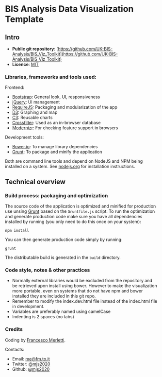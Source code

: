 # BIS Analysis Data Visualization Template

## Intro

* **Public git repository**: [https://github.com/UK-BIS-Analysis/BIS_Viz_Toolkit](https://github.com/UK-BIS-Analysis/BIS_Viz_Toolkit)
* **Licence**: [MIT](http://opensource.org/licenses/MIT)

### Libraries, frameworks and tools used:

Frontend:

* [Bootstrap](http://getbootstrap.com/): General look, UI, responsiveness
* [jQuery](https://jquery.com/): UI management
* [RequireJS](http://requirejs.org/): Packaging and modularization of the app
* [D3](http://d3js.org/): Graphing and map
* [C3](http://c3js.org): Reusable charts
* [Crossfilter](https://github.com/square/crossfilter): Used as an in-browser database
* [Modernizr](http://modernizr.com/): For checking feature support in browsers

Development tools:

* [Bower.io](http://bower.io/): To manage library dependencies
* [Grunt](http://gruntjs.com/): To package and minify the application

Both are command line tools and depend on NodeJS and NPM being installed on a system. See [nodejs.org](https://nodejs.org/) for installation instructions.

## Technical overview



### Build process: packaging and optimization

The source code of the application is optimized and minified for production use unsing [Grunt](http://gruntjs.com/) based on the ```Gruntfile.js```
script. To run the optimization and generate production code make sure you have all dependencies installed by running (you only need to do
this once on your system):

    npm install
    
You can then generate production code simply by running:

    grunt

The distributable build is generated in the ```build``` directory.

### Code style, notes & other practices

* Normally external libraries would be excluded from the repository and be retrieved upon install using bower. However to make the 
  visualization more portable, even on systems that do not have npm and bower installed they are included in this git repo.
* Remember to modify the index.dev.html file instead of the index.html file in development.
* Variables are preferably named using camelCase
* Indenting is 2 spaces (no tabs)

### Credits

Coding by [Francesco Merletti](http://fm.to.it).

Contacts:

* Email: [me@fm.to.it](mailto:me@fm.to.it)
* Twitter: [@mjs2020](http://fm.to.it/tw)
* Github: [@mjs2020](http://fm.to.it/gh)